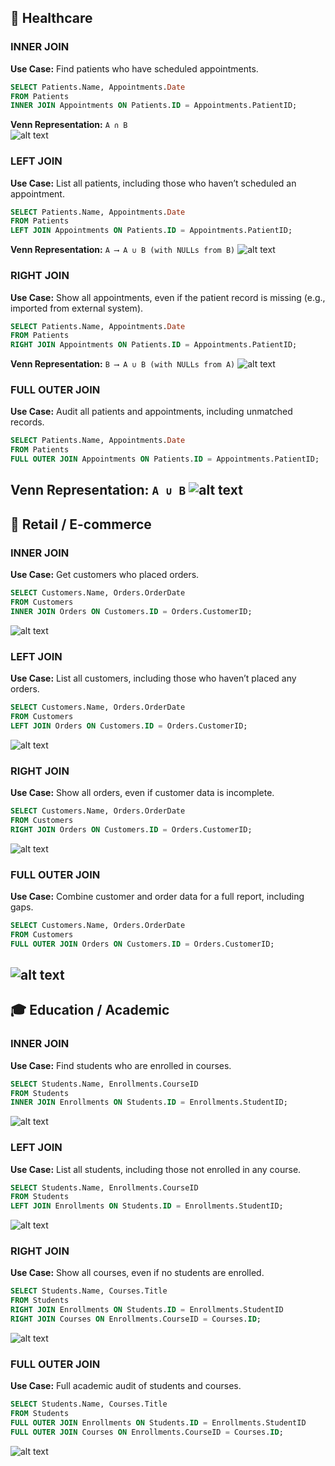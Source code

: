 ## 🏥 **Healthcare**

### **INNER JOIN**
**Use Case:** Find patients who have scheduled appointments.

```sql
SELECT Patients.Name, Appointments.Date
FROM Patients
INNER JOIN Appointments ON Patients.ID = Appointments.PatientID;
```
**Venn Representation:** `A ∩ B`  
![alt text](image-1.png)

### **LEFT JOIN**
**Use Case:** List all patients, including those who haven’t scheduled an appointment.

```sql
SELECT Patients.Name, Appointments.Date
FROM Patients
LEFT JOIN Appointments ON Patients.ID = Appointments.PatientID;
```
**Venn Representation:** `A ⟶ A ∪ B (with NULLs from B)`
![alt text](image-2.png)

### **RIGHT JOIN**
**Use Case:** Show all appointments, even if the patient record is missing (e.g., imported from external system).

```sql
SELECT Patients.Name, Appointments.Date
FROM Patients
RIGHT JOIN Appointments ON Patients.ID = Appointments.PatientID;
```
**Venn Representation:** `B ⟶ A ∪ B (with NULLs from A)`
![alt text](image-3.png)

### **FULL OUTER JOIN**
**Use Case:** Audit all patients and appointments, including unmatched records.

```sql
SELECT Patients.Name, Appointments.Date
FROM Patients
FULL OUTER JOIN Appointments ON Patients.ID = Appointments.PatientID;
```
**Venn Representation:** `A ∪ B`
![alt text](image-4.png)
---

## 🛒 **Retail / E-commerce**

### **INNER JOIN**
**Use Case:** Get customers who placed orders.

```sql
SELECT Customers.Name, Orders.OrderDate
FROM Customers
INNER JOIN Orders ON Customers.ID = Orders.CustomerID;
```
![alt text](image-1.png)

### **LEFT JOIN**
**Use Case:** List all customers, including those who haven’t placed any orders.

```sql
SELECT Customers.Name, Orders.OrderDate
FROM Customers
LEFT JOIN Orders ON Customers.ID = Orders.CustomerID;
```
![alt text](image-2.png)

### **RIGHT JOIN**
**Use Case:** Show all orders, even if customer data is incomplete.

```sql
SELECT Customers.Name, Orders.OrderDate
FROM Customers
RIGHT JOIN Orders ON Customers.ID = Orders.CustomerID;
```
![alt text](image-3.png)

### **FULL OUTER JOIN**
**Use Case:** Combine customer and order data for a full report, including gaps.

```sql
SELECT Customers.Name, Orders.OrderDate
FROM Customers
FULL OUTER JOIN Orders ON Customers.ID = Orders.CustomerID;
```
![alt text](image-4.png)
---

## 🎓 **Education / Academic**

### **INNER JOIN**
**Use Case:** Find students who are enrolled in courses.

```sql
SELECT Students.Name, Enrollments.CourseID
FROM Students
INNER JOIN Enrollments ON Students.ID = Enrollments.StudentID;
```
![alt text](image-1.png)

### **LEFT JOIN**
**Use Case:** List all students, including those not enrolled in any course.

```sql
SELECT Students.Name, Enrollments.CourseID
FROM Students
LEFT JOIN Enrollments ON Students.ID = Enrollments.StudentID;
```
![alt text](image-2.png)

### **RIGHT JOIN**
**Use Case:** Show all courses, even if no students are enrolled.

```sql
SELECT Students.Name, Courses.Title
FROM Students
RIGHT JOIN Enrollments ON Students.ID = Enrollments.StudentID
RIGHT JOIN Courses ON Enrollments.CourseID = Courses.ID;
```
![alt text](image-3.png)

### **FULL OUTER JOIN**
**Use Case:** Full academic audit of students and courses.

```sql
SELECT Students.Name, Courses.Title
FROM Students
FULL OUTER JOIN Enrollments ON Students.ID = Enrollments.StudentID
FULL OUTER JOIN Courses ON Enrollments.CourseID = Courses.ID;
```
![alt text](image-4.png)
